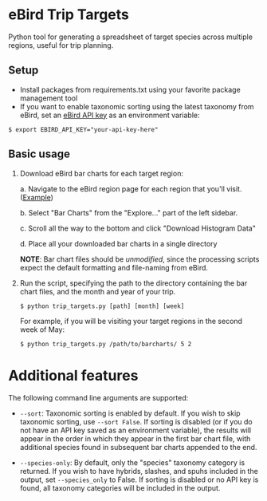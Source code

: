 # eBird Trip Targets

Python tool for generating a spreadsheet of target species across multiple regions, useful for trip planning.

## Setup
- Install packages from requirements.txt using your favorite package management tool
- If you want to enable taxonomic sorting using the latest taxonomy from eBird, set an [eBird API key](https://support.ebird.org/en/support/solutions/articles/48000838205-download-ebird-data#API) as an environment variable:

```
$ export EBIRD_API_KEY="your-api-key-here"
```

## Basic usage

1. Download eBird bar charts for each target region:

    a. Navigate to the eBird region page for each region that you'll visit. ([Example](https://ebird.org/region/US-VT-001))

    b. Select "Bar Charts" from the "Explore..." part of the left sidebar.

    c. Scroll all the way to the bottom and click "Download Histogram Data"

    d. Place all your downloaded bar charts in a single directory

    **NOTE**: Bar chart files should be *unmodified*, since the processing scripts expect the default formatting and file-naming from eBird.


2. Run the script, specifying the path to the directory containing the bar chart files, and the month and year of your trip.

    ```
    $ python trip_targets.py [path] [month] [week]
    ```

    For example, if you will be visiting your target regions in the second week of May:

    ```
    $ python trip_targets.py /path/to/barcharts/ 5 2
    ```

# Additional features

The following command line arguments are supported:

- `--sort`: Taxonomic sorting is enabled by default. If you wish to skip taxonomic sorting, use `--sort False`. If sorting is disabled (or if you do not have an API key saved as an environment variable), the results will appear in the order in which they appear in the first bar chart file, with additional species found in subsequent bar charts appended to the end.

- `--species-only`: By default, only the "species" taxonomy category is returned. If you wish to have hybrids, slashes, and spuhs included in the output, set `--species_only` to False. If sorting is disabled or no API key is found, all taxonomy categories will be included in the output.

